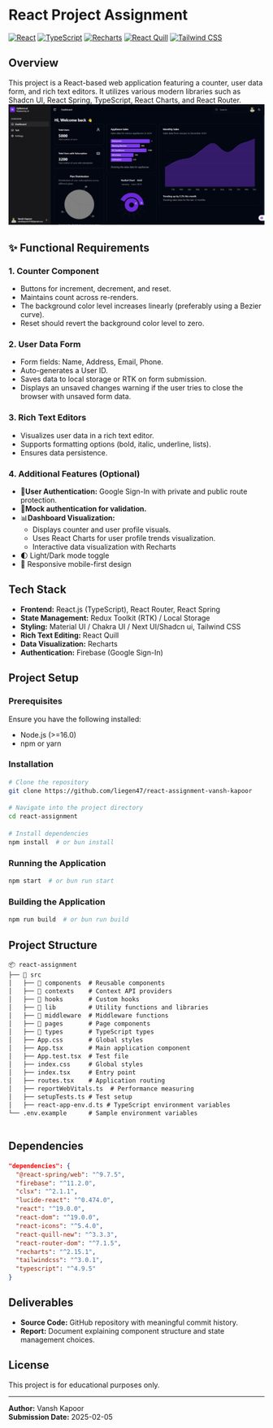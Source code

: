 # React Project Assignment
[![React](https://img.shields.io/badge/React-19.0.0-61DAFB?style=flat&logo=react)](https://react.dev/)
[![TypeScript](https://img.shields.io/badge/TypeScript-5.3.3-3178C6?style=flat&logo=typescript)](https://www.typescriptlang.org/)
[![Recharts](https://img.shields.io/badge/Recharts-2.15.1-8884d8?style=flat&logo=react)](https://recharts.org/en-US/)
[![React Quill](https://img.shields.io/badge/React_Quill-3.3.3-ff6f61?style=flat&logo=react)](https://github.com/zenoamaro/react-quill)
[![Tailwind CSS](https://img.shields.io/badge/Tailwind_CSS-3.0.0-06b6d4?style=flat&logo=tailwindcss)](https://tailwindcss.com/)

## Overview
This project is a React-based web application featuring a counter, user data form, and rich text editors. It utilizes various modern libraries such as Shadcn UI, React Spring, TypeScript, React Charts, and React Router.
![System Overview](https://raw.githubusercontent.com/liegen47/react-assignment-vansh-kapoor/main/public/images/overview.png)

## ✨ Functional Requirements

### 1. Counter Component
- Buttons for increment, decrement, and reset.
- Maintains count across re-renders.
- The background color level increases linearly (preferably using a Bezier curve).
- Reset should revert the background color level to zero.

### 2. User Data Form
- Form fields: Name, Address, Email, Phone.
- Auto-generates a User ID.
- Saves data to local storage or RTK on form submission.
- Displays an unsaved changes warning if the user tries to close the browser with unsaved form data.

### 3. Rich Text Editors
- Visualizes user data in a rich text editor.
- Supports formatting options (bold, italic, underline, lists).
- Ensures data persistence.

### 4. Additional Features (Optional)
- 🧩**User Authentication:** Google Sign-In with private and public route protection.
- 📝**Mock authentication for validation.**
- 📊**Dashboard Visualization:**
  - Displays counter and user profile visuals.
  - Uses React Charts for user profile trends visualization.
  - Interactive data visualization with Recharts
- 🌓 Light/Dark mode toggle
- 📱 Responsive mobile-first design

## Tech Stack
- **Frontend:** React.js (TypeScript), React Router, React Spring
- **State Management:** Redux Toolkit (RTK) / Local Storage
- **Styling:** Material UI / Chakra UI / Next UI/Shadcn ui, Tailwind CSS
- **Rich Text Editing:** React Quill
- **Data Visualization:** Recharts
- **Authentication:** Firebase (Google Sign-In)

## Project Setup
### Prerequisites
Ensure you have the following installed:
- Node.js (>=16.0)
- npm or yarn

### Installation
```sh
# Clone the repository
git clone https://github.com/liegen47/react-assignment-vansh-kapoor

# Navigate into the project directory
cd react-assignment

# Install dependencies
npm install  # or bun install
```

### Running the Application
```sh
npm start  # or bun run start
```

### Building the Application
```sh
npm run build  # or bun run build
```

## Project Structure
```
📦 react-assignment
├── 📂 src
│   ├── 📂 components  # Reusable components
│   ├── 📂 contexts    # Context API providers
│   ├── 📂 hooks       # Custom hooks
│   ├── 📂 lib         # Utility functions and libraries
│   ├── 📂 middleware  # Middleware functions
│   ├── 📂 pages       # Page components
│   ├── 📂 types       # TypeScript types
│   ├── App.css       # Global styles
│   ├── App.tsx       # Main application component
│   ├── App.test.tsx  # Test file
│   ├── index.css     # Global styles
│   ├── index.tsx     # Entry point
│   ├── routes.tsx    # Application routing
│   ├── reportWebVitals.ts  # Performance measuring
│   ├── setupTests.ts # Test setup
│   ├── react-app-env.d.ts # TypeScript environment variables
└── .env.example      # Sample environment variables


```

## Dependencies
```json
"dependencies": {
  "@react-spring/web": "^9.7.5",
  "firebase": "^11.2.0",
  "clsx": "^2.1.1",
  "lucide-react": "^0.474.0",
  "react": "^19.0.0",
  "react-dom": "^19.0.0",
  "react-icons": "^5.4.0",
  "react-quill-new": "^3.3.3",
  "react-router-dom": "^7.1.5",
  "recharts": "^2.15.1",
  "tailwindcss": "^3.0.1",
  "typescript": "^4.9.5"
}
```

## Deliverables
- **Source Code:** GitHub repository with meaningful commit history.
- **Report:** Document explaining component structure and state management choices.

## License
This project is for educational purposes only.

---
**Author:** Vansh Kapoor  
**Submission Date:** 2025-02-05

